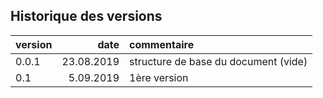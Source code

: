 ## Historique des versions

| version | date | commentaire |
| :-- | ---------: | :--------------- |
| 0.0.1 | 23.08.2019 | structure de base du document (vide) |
| 0.1 | 5.09.2019 | 1ère version |
